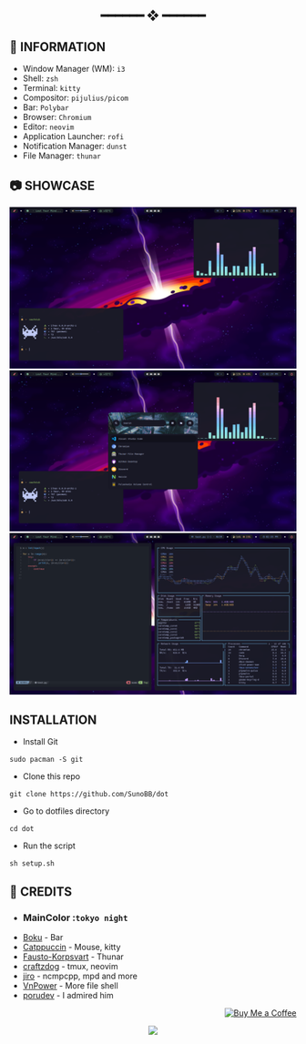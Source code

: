 <h2 align="center"> ━━━━━━  ❖  ━━━━━━ </h2>

## 🌿 INFORMATION
- Window Manager (WM): `i3`
- Shell: `zsh` 
- Terminal: `kitty`
- Compositor: `pijulius/picom`
- Bar: `Polybar`
- Browser: `Chromium`
- Editor: `neovim`
- Application Launcher: `rofi`
- Notification Manager: `dunst`
- File Manager: `thunar`

## 📷 SHOWCASE
![Preview image](background/preview/_028.jpg)
![Preview image](background/preview/_027.jpg)
![Preview image](background/preview/_029.jpg)

## INSTALLATION
- Install Git
```
sudo pacman -S git
```

- Clone this repo
```
git clone https://github.com/SunoBB/dot
```

- Go to dotfiles directory
```
cd dot
```

- Run the script
```
sh setup.sh
```
 
 ## 🎉 CREDITS
 * ### MainColor :`tokyo night` 
 - [Boku](https://github.com/Spaxly/BSPWM-Config) - Bar
 - [Catppuccin](https://github.com/catppuccin) - Mouse, kitty
 - [Fausto-Korpsvart](https://github.com/Fausto-Korpsvart/Tokyo-Night-GTK-Theme) - Thunar
 - [craftzdog](https://github.com/craftzdog) - tmux, neovim
 - [jiro](https://codeberg.org/zirodev) - ncmpcpp, mpd and more
 - [VnPower](https://codeberg.org/vnpower) - More file shell
 - [porudev](https://github.com/porudev) - I admired him


<p align="right"><a href="https://www.buymeacoffee.com/SunoBB"><img src="https://img.shields.io/badge/buy_me_a_coffee%20-%23F7CA88.svg?logo=buy-me-a-coffee&logoColor=333333&style=for-the-badge" alt="Buy Me a Coffee"></a></p>

 <p align="center">
   <img src="https://raw.githubusercontent.com/catppuccin/catppuccin/dev/assets/footers/gray0_ctp_on_line.svg?sanitize=true"/>
</p> 
